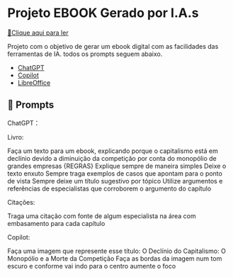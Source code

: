 # Projeto EBOOK Gerado por I.A.s

<a href="https://github.com/lucasfpastre/prompts-recipe-to-create-a-ebook/blob/main/outputs/Ebook%20IA.pdf" title="View PDF now"> 📕Clique aqui para ler</a>

Projeto com o objetivo de gerar um ebook digital com as facilidades das ferramentas de IA. todos os prompts
seguem abaixo.

- [ChatGPT](https://chat.openai.com/) 
- [Copilot](https://copilot.microsoft.com/)
- [LibreOffice](https://pt-br.libreoffice.org/)

## 🧠 Prompts

ChatGPT：

Livro:

Faça um texto para um ebook, explicando porque o capitalismo está em declínio devido a diminuição da competição por conta do monopólio de grandes empresas
{REGRAS}
Explique sempre de maneira simples
Deixe o texto enxuto
Sempre traga exemplos de casos que apontam para o ponto de vista
Sempre deixe um título sugestivo por tópico
Utilize argumentos e referências de especialistas que corroborem o argumento do capítulo

Citações:

Traga uma citação com fonte de algum especialista na área com embasamento para cada capítulo

Copilot:

Faça uma imagem que represente esse título: O Declínio do Capitalismo: O Monopólio e a Morte da Competição
Faça as bordas da imagem num tom escuro e conforme vai indo para o centro aumente o foco
